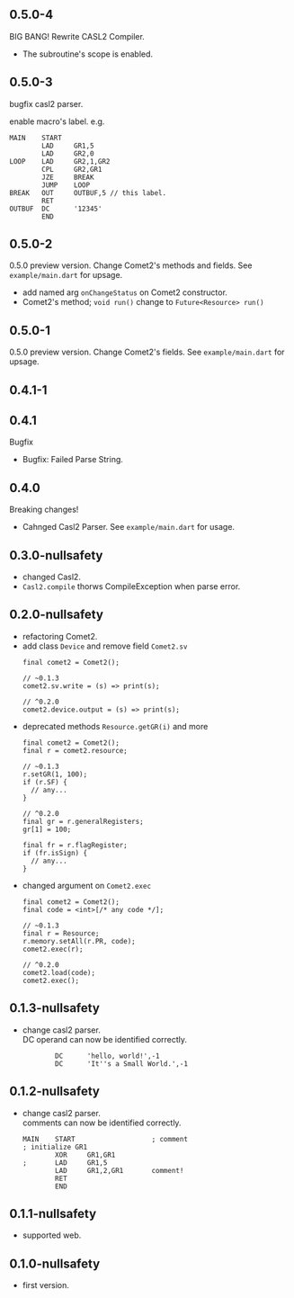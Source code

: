 ## 0.5.0-4
BIG BANG!
Rewrite CASL2 Compiler.
- The subroutine's scope is enabled.

## 0.5.0-3
bugfix casl2 parser.

enable macro's label.
e.g.
```
MAIN    START
        LAD     GR1,5
        LAD     GR2,0
LOOP    LAD     GR2,1,GR2
        CPL     GR2,GR1
        JZE     BREAK
        JUMP    LOOP
BREAK   OUT     OUTBUF,5 // this label.
        RET
OUTBUF  DC      '12345'
        END
```

## 0.5.0-2
0.5.0 preview version.
Change Comet2's methods and fields.
See `example/main.dart` for upsage.

- add named arg `onChangeStatus` on Comet2 constructor.
- Comet2's method; `void run()` change to `Future<Resource> run()`

## 0.5.0-1
0.5.0 preview version.
Change Comet2's fields.
See `example/main.dart` for upsage.

## 0.4.1-1
## 0.4.1
Bugfix

- Bugfix: Failed Parse String.

## 0.4.0
Breaking changes!

- Cahnged Casl2 Parser.
  See `example/main.dart` for usage.

## 0.3.0-nullsafety
- changed Casl2.
- `Casl2.compile` thorws CompileException
  when parse error.
## 0.2.0-nullsafety
- refactoring Comet2.
- add class `Device` and remove field `Comet2.sv`
  ```
  final comet2 = Comet2();

  // ~0.1.3
  comet2.sv.write = (s) => print(s);

  // ^0.2.0
  comet2.device.output = (s) => print(s);
  ```
- deprecated methods `Resource.getGR(i)` and more
  ```
  final comet2 = Comet2();
  final r = comet2.resource;

  // ~0.1.3
  r.setGR(1, 100);
  if (r.SF) {
    // any...
  }

  // ^0.2.0
  final gr = r.generalRegisters;
  gr[1] = 100;

  final fr = r.flagRegister;
  if (fr.isSign) {
    // any...
  }
  ```
- changed argument on `Comet2.exec`
  ```
  final comet2 = Comet2();
  final code = <int>[/* any code */];

  // ~0.1.3
  final r = Resource;
  r.memory.setAll(r.PR, code);
  comet2.exec(r);

  // ^0.2.0
  comet2.load(code);
  comet2.exec();
  ```

## 0.1.3-nullsafety
- change casl2 parser.  
  DC operand can now be identified correctly.
  ```
          DC      'hello, world!',-1
          DC      'It''s a Small World.',-1
  ```

## 0.1.2-nullsafety
- change casl2 parser.  
  comments can now be identified correctly.
  ```
  MAIN    START                   ; comment
  ; initialize GR1
          XOR     GR1,GR1
  ;       LAD     GR1,5
          LAD     GR1,2,GR1       comment!
          RET
          END
  ```

## 0.1.1-nullsafety
- supported web.

## 0.1.0-nullsafety

- first version.
